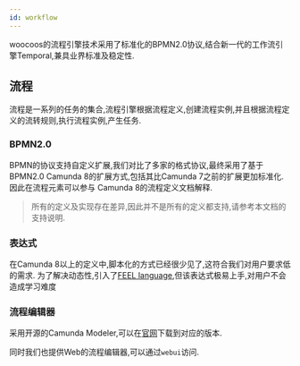 ```yaml
---
id: workflow
---
```


woocoos的流程引擎技术采用了标准化的BPMN2.0协议,结合新一代的工作流引擎Temporal,兼具业界标准及稳定性.

## 流程

流程是一系列的任务的集合,流程引擎根据流程定义,创建流程实例,并且根据流程定义的流转规则,执行流程实例,产生任务.

### BPMN2.0

BPMN的协议支持自定义扩展,我们对比了多家的格式协议,最终采用了基于BPMN2.0 Camunda 8的扩展方式,包括其比Camunda 7之前的扩展更加标准化.
因此在流程元素可以参与 Camunda 8的流程定义文档解释.

> 所有的定义及实现存在差异,因此并不是所有的定义都支持,请参考本文档的支持说明.

### 表达式

在Camunda 8以上的定义中,脚本化的方式已经很少见了,这符合我们对用户要求低的需求.
为了解决动态性,引入了[FEEL language](https://learn-dmn-in-15-minutes.com/learn/the-feel-language.html),但该表达式极易上手,对用户不会造成学习难度

### 流程编辑器

采用开源的Camunda Modeler,可以在[官网](https://camunda.com/download/modeler/)下载到对应的版本.

同时我们也提供Web的流程编辑器,可以通过`webui`访问.